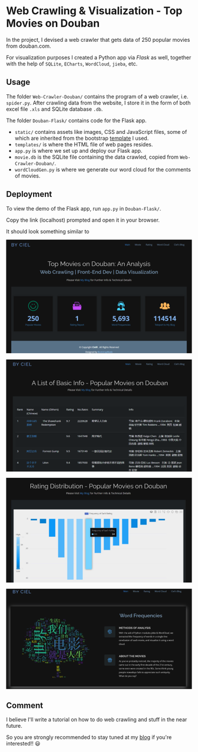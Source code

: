 # Web Crawling & Visualization - Top Movies on Douban

In the project, I devised a web crawler that gets data of 250 popular movies from douban.com.

For visualization purposes I created a Python app via *Flask* as well, together with the help of `SQLite`, `ECharts`, `WordCloud`, `jieba`, etc.

## Usage

The folder `Web-Crawler-Douban/` contains the program of a web crawler, i.e. `spider.py`. After crawling data from the website, I store it in the form of both excel file `.xls` and SQLite database `.db`.

The folder `Douban-Flask/` contains code for the Flask app.

- `static/` contains assets like images, CSS and JavaScript files, some of which are inherited from the bootstrap [template](https://bootstrapmade.com/mamba-one-page-bootstrap-template-free/) I used.
- `templates/` is where the HTML file of web pages resides.
- `app.py` is where we set up and deploy our Flask app.
- `movie.db` is the SQLite file containing the data crawled, copied from `Web-Crawler-Douban/`. 
- `wordCloudGen.py` is where we generate our word cloud for the comments of movies.

## Deployment

To view the demo of the Flask app, run `app.py` in `Douban-Flask/`. 

Copy the link (localhost) prompted and open it in your browser.

It should look something similar to

![](\demo\1.png)

![](\demo\2.png)

![](\demo\3.jpg)

![](\demo\4.png)

## Comment

I believe I'll write a tutorial on how to do web crawling and stuff in the near future. 

So you are strongly recommended to stay tuned at my [blog](https://wwwCielwww.github.io) if you're interested!!  😃